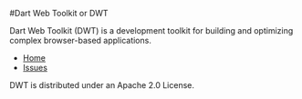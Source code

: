 #Dart Web Toolkit or DWT

Dart Web Toolkit (DWT) is a development toolkit for building and optimizing complex browser-based applications.

* [Home](http://akserg.github.com/dart_web_toolkit)
* [Issues](https://github.com/akserg/dart_web_toolkit/issues)

DWT is distributed under an Apache 2.0 License.

 
